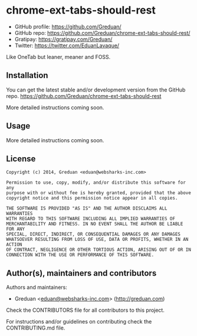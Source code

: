 # chrome-ext-tabs-should-rest

- GitHub profile: https://github.com/Greduan/
- GitHub repo: https://github.com/Greduan/chrome-ext-tabs-should-rest/
- Gratipay: https://gratipay.com/Greduan/
- Twitter: https://twitter.com/EduanLavaque/

Like OneTab but leaner, meaner and FOSS.

## Installation

You can get the latest stable and/or development version from the GitHub
repo. <https://github.com/Greduan/chrome-ext-tabs-should-rest>

More detailed instructions coming soon.

## Usage

More detailed instructions coming soon.

## License

    Copyright (c) 2014, Greduan <eduan@websharks-inc.com>

    Permission to use, copy, modify, and/or distribute this software for any
    purpose with or without fee is hereby granted, provided that the above
    copyright notice and this permission notice appear in all copies.

    THE SOFTWARE IS PROVIDED "AS IS" AND THE AUTHOR DISCLAIMS ALL WARRANTIES
    WITH REGARD TO THIS SOFTWARE INCLUDING ALL IMPLIED WARRANTIES OF
    MERCHANTABILITY AND FITNESS. IN NO EVENT SHALL THE AUTHOR BE LIABLE FOR ANY
    SPECIAL, DIRECT, INDIRECT, OR CONSEQUENTIAL DAMAGES OR ANY DAMAGES
    WHATSOEVER RESULTING FROM LOSS OF USE, DATA OR PROFITS, WHETHER IN AN ACTION
    OF CONTRACT, NEGLIGENCE OR OTHER TORTIOUS ACTION, ARISING OUT OF OR IN
    CONNECTION WITH THE USE OR PERFORMANCE OF THIS SOFTWARE.

## Author(s), maintainers and contributors

Authors and maintainers:

- Greduan \<eduan@websharks-inc.com> (http://greduan.com)

Check the CONTRIBUTORS file for all contributors to this project.

For instructions and/or guidelines on contributing check the CONTRIBUTING.md
file.
